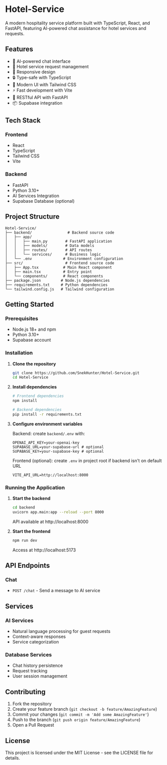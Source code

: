 # Hotel-Service

A modern hospitality service platform built with TypeScript, React, and FastAPI, featuring AI-powered chat assistance for hotel services and requests.

## Features

- 💬 AI-powered chat interface
- 🏨 Hotel service request management
- 📱 Responsive design
- 🔒 Type-safe with TypeScript
- 🎨 Modern UI with Tailwind CSS
- ⚡ Fast development with Vite
- 🚀 RESTful API with FastAPI
- 📦 Supabase integration

## Tech Stack

### Frontend
- React
- TypeScript
- Tailwind CSS
- Vite

### Backend
- FastAPI
- Python 3.10+
- AI Services Integration
- Supabase Database (optional)

## Project Structure
```
Hotel-Service/
├── backend/                # Backend source code
│   ├── app/
│   │   ├── main.py        # FastAPI application
│   │   ├── models/        # Data models
│   │   ├── routes/        # API routes
│   │   └── services/      # Business logic
│   └── .env              # Environment configuration
├── src/                   # Frontend source code
│   ├── App.tsx           # Main React component
│   ├── main.tsx          # Entry point
│   └── components/       # React components
├── package.json         # Node.js dependencies
├── requirements.txt     # Python dependencies
└── tailwind.config.js   # Tailwind configuration
```

## Getting Started

### Prerequisites
- Node.js 18+ and npm
- Python 3.10+
- Supabase account

### Installation

1. **Clone the repository**
   ```bash
   git clone https://github.com/SnekHunter/Hotel-Service.git
   cd Hotel-Service
   ```

2. **Install dependencies**
   ```bash
   # Frontend dependencies
   npm install

   # Backend dependencies
   pip install -r requirements.txt
   ```

3. **Configure environment variables**

   Backend: create `backend/.env` with:
   ```env
   OPENAI_API_KEY=your-openai-key
   SUPABASE_URL=your-supabase-url # optional
   SUPABASE_KEY=your-supabase-key # optional
   ```

   Frontend (optional): create `.env` in project root if backend isn't on default URL
   ```env
   VITE_API_URL=http://localhost:8000
   ```

### Running the Application

1. **Start the backend**
   ```bash
   cd backend
   uvicorn app.main:app --reload --port 8000
   ```
   API available at http://localhost:8000

2. **Start the frontend**
   ```bash
   npm run dev
   ```
   Access at http://localhost:5173

## API Endpoints

### Chat
- `POST /chat` - Send a message to AI service

## Services

### AI Services
- Natural language processing for guest requests
- Context-aware responses
- Service categorization

### Database Services
- Chat history persistence
- Request tracking
- User session management

## Contributing

1. Fork the repository
2. Create your feature branch (`git checkout -b feature/AmazingFeature`)
3. Commit your changes (`git commit -m 'Add some AmazingFeature'`)
4. Push to the branch (`git push origin feature/AmazingFeature`)
5. Open a Pull Request

## License

This project is licensed under the MIT License - see the LICENSE file for details.
